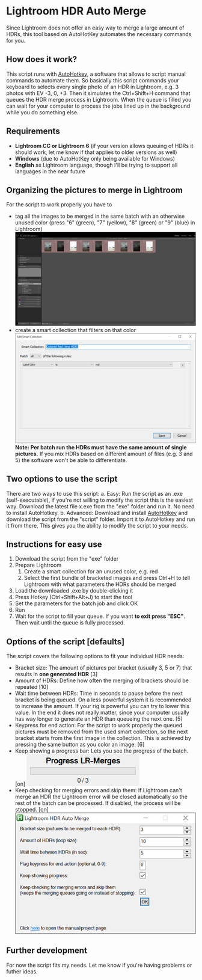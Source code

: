 # Lightroom HDR Auto Merge
Since Lightroom does not offer an easy way to merge a large amount of HDRs, this tool based on AutoHotKey automates the necessary commands for you.
## How does it work?
This script runs with [AutoHotkey](https://www.autohotkey.com/), a software that allows to script manual commands to automate them. 
So basically this script commands your keyboard to selects every single photo of an HDR in Lightroom, e.g. 3 photos with EV -3, 0, +3. Then it simulates the Ctrl+Shift+H command that queues the HDR merge process in Lightroom.
When the queue is filled you can wait for your computer to process the jobs lined up in the background while you do something else.

## Requirements
* **Lightroom CC or Lightroom 6** (if your version allows queuing of HDRs it should work, let me know if that applies to older versions as well)
* **Windows** (due to AutoHotKey only being available for Windows)
* **English** as Lightroom language, though I'll be trying to support all languages in the near future

## Organizing the pictures to merge in Lightroom
For the script to work properly you have to 
* tag all the images to be merged in the same batch with an otherwise unused color (press "6" (green), "7" (yellow), "8" (green) or "9" (blue) in Lightroom)
![LR sample library](https://github.com/rick0ff/Lightroom-HDR-Auto-Merge/blob/master/images/lr-sample-library.PNG)
* create a smart collection that filters on that color
![LR sample collection](https://github.com/rick0ff/Lightroom-HDR-Auto-Merge/blob/master/images/lr-sample-smart-collection.PNG)
**Note: Per batch run the HDRs must have the same amount of single pictures.** If you mix HDRs based on different amount of files (e.g. 3 and 5) the software won't be able to differentiate.

## Two options to use the script
There are two ways to use this script:
a. Easy: Run the script as an .exe (self-executable), if you're not willing to modify the script this is the easiest way. Download the latest file x.exe from the "exe" folder and run it. No need to install AutoHotkey.
b. Advanced: Download and install [AutoHotkey](https://www.autohotkey.com/) and download the script from the "script" folder. Import it to AutoHotkey and run it from there. This gives you the ability to modify the script to your needs.

## Instructions for easy use
1. Download the script from the "exe" folder 
1. Prepare Lightroom
   1. Create a smart collection for an unused color, e.g. red <screen>
   1. Select the first bundle of bracketed images and press Ctrl+H to tell Lightroom with what parameters the HDRs should be merged
1. Load the downloaded .exe by double-clicking it
1. Press Hotkey (Ctrl+Shift+Alt+J) to start the tool
1. Set the parameters for the batch job and click OK <screen>
1. Run
1. Wait for the script to fill your queue. If you want **to exit press "ESC"**. Then wait until the queue is fully processed. 

## Options of the script [defaults]
The script covers the following options to fit your individual HDR needs:
* Bracket size: The amount of pictures per bracket (usually 3, 5 or 7) that results in **one generated HDR** [3]
* Amount of HDRs: Define how often the merging of brackets should be repeated [10]
* Wait time between HDRs: Time in seconds to pause before the next bracket is being queued. On a less powerful system it is recommended to increase the amount. If your rig is powerful you can try to lower this value. In the end it does not really matter, since your computer usually has way longer to generate an HDR than queueing the next one. [5]
* Keypress for end action: For the script to work properly the queued pictures must be removed from the used smart collection, so the next bracket starts from the first image in the collection. This is achieved by pressing the same button as you color an image. [6]
* Keep showing a progress bar: Lets you see the progress of the batch. [on] ![progress-bar](https://github.com/rick0ff/Lightroom-HDR-Auto-Merge/blob/master/images/progress-bar.PNG)
* Keep checking for merging errors and skip them: If Lightroom can't merge an HDR the Lightroom error will be closed automatically so the rest of the batch can be processed. If disabled, the process will be stopped. [on]
![parameters](https://github.com/rick0ff/Lightroom-HDR-Auto-Merge/blob/master/images/parameters.PNG)
## Further development
For now the script fits my needs. Let me know if you're having problems or futher ideas.
